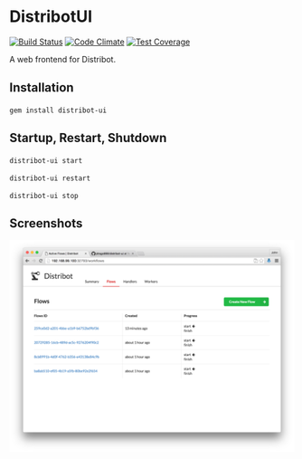 
# DistribotUI

[![Build Status](https://travis-ci.org/distribot/distribot-ui.svg)](https://travis-ci.org/distribot/distribot-ui)
[![Code Climate](https://codeclimate.com/github/jdrago999/distribot-ui/badges/gpa.svg)](https://codeclimate.com/github/jdrago999/distribot-ui)
[![Test Coverage](https://codeclimate.com/github/jdrago999/distribot-ui/badges/coverage.svg)](https://codeclimate.com/github/jdrago999/distribot-ui/coverage)

A web frontend for Distribot.

## Installation

`gem install distribot-ui`

## Startup, Restart, Shutdown

`distribot-ui start`

`distribot-ui restart`

`distribot-ui stop`

## Screenshots

[![Screenshot](docs/distribot-ui-screenshot.png)](docs/distribot-ui-screenshot.png)

